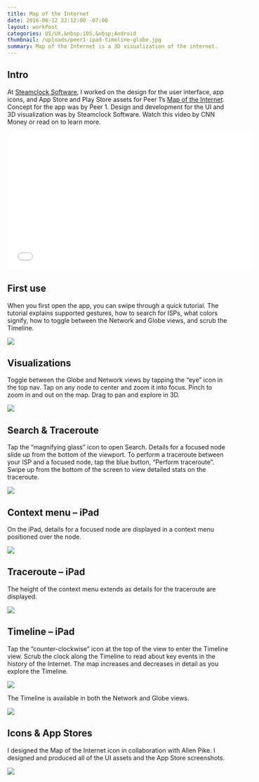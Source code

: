 ```yaml
---
title: Map of the Internet
date: 2016-06-12 22:12:00 -07:00
layout: workPost
categories: UI/UX,&nbsp;iOS,&nbsp;Android
thumbnail: /uploads/peer1-ipad-timeline-globe.jpg
summary: Map of the Internet is a 3D visualization of the internet.
---
```


## __Intro__

At <a href="http://www.steamclock.com/" target="_blank">Steamclock Software</a>, I worked on the design for the user interface, app icons, and App Store and Play Store assets for Peer 1’s <a href="https://itunes.apple.com/us/app/map-internet-by-peer-1-hosting/id605924222?ls=1&mt=8" target="_blank">Map of the Internet</a>. Concept for the app was by Peer 1. Design and development for the UI and 3D visualization was by Steamclock Software. Watch this video by <span class="fw7">CNN Money</span> or read on to learn more.

<div class="fl w-100 w-60-l pr4-l">
	<div class="vendor mt4-l"><iframe src="//www.youtube.com/embed/1YdBsoh4lp8" width="560" height="315" frameborder="0"> </iframe></div>
</div>

## __First use__

When you first open the app, you can swipe through a quick tutorial. The tutorial explains supported gestures, how to search for ISPs, what colors signify, how to toggle between the Network and Globe views, and scrub the Timeline.

<img src="/uploads/peer1-iphone-firstuse.jpg"/>

## __Visualizations__

Toggle between the Globe and Network views by tapping the “eye” icon in the top nav. Tap on any node to center and zoom it into focus. Pinch to zoom in and out on the map. Drag to pan and explore in 3D.

<img src="/uploads/peer1-iphone-globe-3dgrid-node.jpg"/>

## __Search &amp; Traceroute__

Tap the “magnifying glass” icon to open Search. Details for a focused node slide up from the bottom of the viewport. To perform a traceroute between your ISP and a focused node, tap the blue button, “Perform traceroute”. Swipe up from the bottom of the screen to view detailed stats on the traceroute.

<img src="/uploads/peer1-iphone-search-traceroute-results.jpg"/>

## __Context menu – iPad__

On the iPad, details for a focused node are displayed in a context menu positioned over the node.

<img src="/uploads/peer1-ipad-node.jpg"/>

## __Traceroute – iPad__

The height of the context menu extends as details for the traceroute are displayed.

<img src="/uploads/peer1-ipad-traceroute.jpg"/>
	
## __Timeline – iPad__

Tap the “counter-clockwise” icon at the top of the view to enter the Timeline view. Scrub the clock along the Timeline to read about key events in the history of the Internet. The map increases and decreases in detail as you explore the Timeline.

<img src="/uploads/peer1-ipad-timeline.jpg"/>

The Timeline is available in both the Network and Globe views.

<img src="/uploads/peer1-ipad-timeline-globe.jpg"/>

## __Icons &amp; App Stores__

I designed the Map of the Internet icon in collaboration with Allen Pike. I designed and produced all of the UI assets and the App Store screenshots.

<img src="/uploads/peer1-appstore.jpg"/>